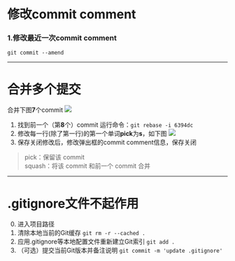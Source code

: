 # 修改commit comment
### 1.修改最近一次commit comment
``` git commit --amend ```
***
# 合并多个提交
合并下图**7**个commit
![](VSCode/../../VSCode/img/mergeCommit1.webp)
1. 找到前一个（第**8**个）commit
   运行命令：```git rebase -i 6394dc```
2. 修改每一行(除了第一行)的第一个单词**pick**为**s**，如下图
![](VSCode/../../VSCode/img/mergeCommit2.png)
3. 保存关闭修改后，修改弹出框的commit comment信息，保存关闭
>pick：保留该 commit  
>squash：将该 commit 和前一个 commit 合并
***
# .gitignore文件不起作用
0. 进入项目路径
1. 清除本地当前的Git缓存
   ```git rm -r --cached .```
2. 应用.gitignore等本地配置文件重新建立Git索引
   ```git add .```
3. （可选）提交当前Git版本并备注说明
   ```git commit -m 'update .gitignore'```